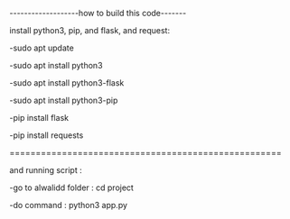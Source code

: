 -------------------how to build this code-------

install python3, pip, and flask, and request:

-sudo apt update

-sudo apt install python3

-sudo apt install python3-flask

-sudo apt install python3-pip

-pip install flask

-pip install requests

====================================================

and running script :

-go to alwalidd folder : cd project

-do command : python3 app.py
